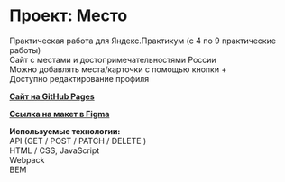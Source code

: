 # Проект: Место

Практическая работа для Яндекс.Практикум (c 4 по 9 практические работы)
<br>Сайт с местами и достопримечательностями России
<br>Можно добавлять места/карточки с помощью кнопки +
<br>Доступно редактирование профиля

**[Сайт на GitHub Pages](https://gelserkirchen.github.io/mesto/)**

**[Ссылка на макет в Figma](https://www.figma.com/file/2cn9N9jSkmxD84oJik7xL7/JavaScript.-Sprint-4?node-id=0%3A1)**

**Используемые технологии:**
<br>API (GET / POST / PATCH / DELETE )
<br>HTML / CSS, JavaScript
<br>Webpack
<br>BEM

